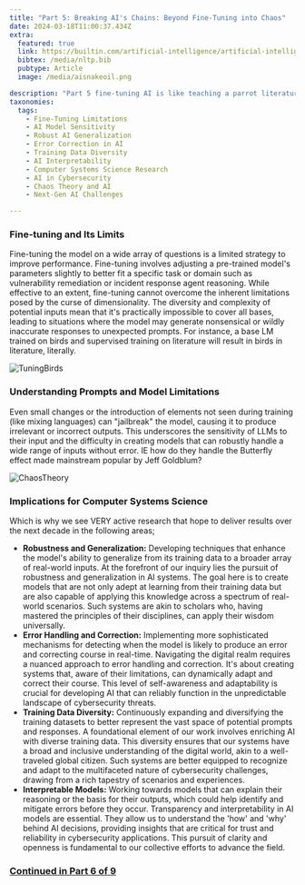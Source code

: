 ```yaml
---
title: "Part 5: Breaking AI's Chains: Beyond Fine-Tuning into Chaos"
date: 2024-03-18T11:00:37.434Z
extra:
  featured: true
  link: https://builtin.com/artificial-intelligence/artificial-intelligence-cybersecurity
  bibtex: /media/nltp.bib
  pubtype: Article
  image: /media/aisnakeoil.png

description: "Part 5 fine-tuning AI is like teaching a parrot literature; expect poetry about birds! Delve into the chaos where models trip over reality's unpredictability. Is AI's future just a series of well-meaning stumbles?"
taxonomies:
  tags:
    - Fine-Tuning Limitations
    - AI Model Sensitivity
    - Robust AI Generalization
    - Error Correction in AI
    - Training Data Diversity
    - AI Interpretability
    - Computer Systems Science Research
    - AI in Cybersecurity
    - Chaos Theory and AI
    - Next-Gen AI Challenges

---
```

### **Fine-tuning and Its Limits**

Fine-tuning the model on a wide array of questions is a limited strategy to improve performance. Fine-tuning involves adjusting a pre-trained model's parameters slightly to better fit a specific task or domain such as vulnerability remediation or incident response agent reasoning. While effective to an extent, fine-tuning cannot overcome the inherent limitations posed by the curse of dimensionality. The diversity and complexity of potential inputs mean that it's practically impossible to cover all bases, leading to situations where the model may generate nonsensical or wildly inaccurate responses to unexpected prompts.  For instance, a base LM trained on birds and supervised training on literature will result in birds in literature, literally.

![TuningBirds](/media/finetuned.png)

### **Understanding Prompts and Model Limitations**

Even small changes or the introduction of elements not seen during training (like mixing languages) can "jailbreak" the model, causing it to produce irrelevant or incorrect outputs. This underscores the sensitivity of LLMs to their input and the difficulty in creating models that can robustly handle a wide range of inputs without error.  IE how do they handle the Butterfly effect made mainstream popular by Jeff Goldblum?  

![ChaosTheory](/media/chaostheory.png)

### **Implications for Computer Systems Science**

Which is why we see VERY active research that hope to deliver results over the next decade in the following areas;

- **Robustness and Generalization:** Developing techniques that enhance the model's ability to generalize from its training data to a broader array of real-world inputs.  At the forefront of our inquiry lies the pursuit of robustness and generalization in AI systems. The goal here is to create models that are not only adept at learning from their training data but are also capable of applying this knowledge across a spectrum of real-world scenarios. Such systems are akin to scholars who, having mastered the principles of their disciplines, can apply their wisdom universally.
- **Error Handling and Correction:** Implementing more sophisticated mechanisms for detecting when the model is likely to produce an error and correcting course in real-time.  Navigating the digital realm requires a nuanced approach to error handling and correction. It's about creating systems that, aware of their limitations, can dynamically adapt and correct their course. This level of self-awareness and adaptability is crucial for developing AI that can reliably function in the unpredictable landscape of cybersecurity threats.
- **Training Data Diversity:** Continuously expanding and diversifying the training datasets to better represent the vast space of potential prompts and responses.  A foundational element of our work involves enriching AI with diverse training data. This diversity ensures that our systems have a broad and inclusive understanding of the digital world, akin to a well-traveled global citizen. Such systems are better equipped to recognize and adapt to the multifaceted nature of cybersecurity challenges, drawing from a rich tapestry of scenarios and experiences.
- **Interpretable Models:** Working towards models that can explain their reasoning or the basis for their outputs, which could help identify and mitigate errors before they occur.  Transparency and interpretability in AI models are essential. They allow us to understand the 'how' and 'why' behind AI decisions, providing insights that are critical for trust and reliability in cybersecurity applications. This pursuit of clarity and openness is fundamental to our collective efforts to advance the field.

### [Continued in Part 6 of 9](../snake-oil6/)
